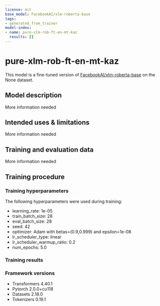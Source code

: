 ```yaml
---
license: mit
base_model: FacebookAI/xlm-roberta-base
tags:
- generated_from_trainer
model-index:
- name: pure-xlm-rob-ft-en-mt-kaz
  results: []
---
```


<!-- This model card has been generated automatically according to the information the Trainer had access to. You
should probably proofread and complete it, then remove this comment. -->

# pure-xlm-rob-ft-en-mt-kaz

This model is a fine-tuned version of [FacebookAI/xlm-roberta-base](https://huggingface.co/FacebookAI/xlm-roberta-base) on the None dataset.

## Model description

More information needed

## Intended uses & limitations

More information needed

## Training and evaluation data

More information needed

## Training procedure

### Training hyperparameters

The following hyperparameters were used during training:
- learning_rate: 1e-05
- train_batch_size: 28
- eval_batch_size: 28
- seed: 42
- optimizer: Adam with betas=(0.9,0.999) and epsilon=1e-08
- lr_scheduler_type: linear
- lr_scheduler_warmup_ratio: 0.2
- num_epochs: 5.0

### Training results



### Framework versions

- Transformers 4.40.1
- Pytorch 2.0.0+cu118
- Datasets 2.18.0
- Tokenizers 0.19.1

